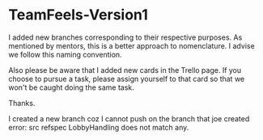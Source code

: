 # TeamFeels-Version1
I added new branches corresponding to their respective purposes. As mentioned by mentors, this is a better approach to nomenclature. I advise we follow this naming convention.

Also please be aware that I added new cards in the Trello page. If you choose to pursue a task, please assign yourself to that card so that we won't be caught doing the same task.

Thanks.

I created a new branch coz I cannot push on the branch that joe created
error: src refspec LobbyHandling does not match any.
